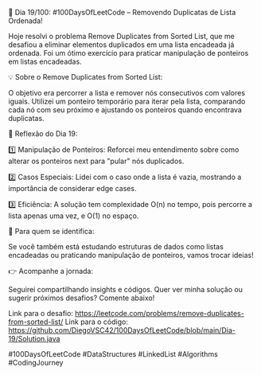 🚀 Dia 19/100: #100DaysOfLeetCode – Removendo Duplicatas de Lista Ordenada!

Hoje resolvi o problema Remove Duplicates from Sorted List, que me desafiou a eliminar elementos duplicados em uma lista encadeada já ordenada. Foi um ótimo exercício para praticar manipulação de ponteiros em listas encadeadas.

💡 Sobre o Remove Duplicates from Sorted List:

O objetivo era percorrer a lista e remover nós consecutivos com valores iguais. Utilizei um ponteiro temporário para iterar pela lista, comparando cada nó com seu próximo e ajustando os ponteiros quando encontrava duplicatas.

🌟 Reflexão do Dia 19:

1️⃣ Manipulação de Ponteiros: Reforcei meu entendimento sobre como alterar os ponteiros next para "pular" nós duplicados.

2️⃣ Casos Especiais: Lidei com o caso onde a lista é vazia, mostrando a importância de considerar edge cases.

3️⃣ Eficiência: A solução tem complexidade O(n) no tempo, pois percorre a lista apenas uma vez, e O(1) no espaço.

📌 Para quem se identifica:

Se você também está estudando estruturas de dados como listas encadeadas ou praticando manipulação de ponteiros, vamos trocar ideias!

👉 Acompanhe a jornada:

Seguirei compartilhando insights e códigos. Quer ver minha solução ou sugerir próximos desafios? Comente abaixo!

Link para o desafio: https://leetcode.com/problems/remove-duplicates-from-sorted-list/
Link para o código: https://github.com/DiegoVSC42/100DaysOfLeetCode/blob/main/Dia-19/Solution.java

#100DaysOfLeetCode #DataStructures #LinkedList #Algorithms #CodingJourney
